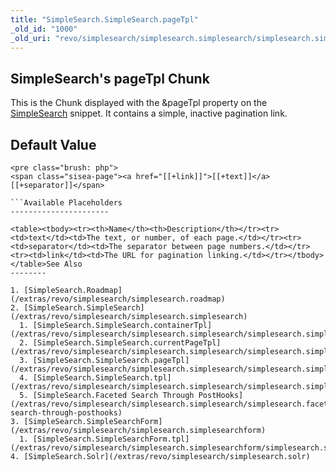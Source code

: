 ```yaml
---
title: "SimpleSearch.SimpleSearch.pageTpl"
_old_id: "1000"
_old_uri: "revo/simplesearch/simplesearch.simplesearch/simplesearch.simplesearch.pagetpl"
---
```


SimpleSearch's pageTpl Chunk
----------------------------

This is the Chunk displayed with the &pageTpl property on the [SimpleSearch](/extras/revo/simplesearch/simplesearch.simplesearch "SimpleSearch.SimpleSearch") snippet. It contains a simple, inactive pagination link.

Default Value
-------------

```
<pre class="brush: php">
<span class="sisea-page"><a href="[[+link]]">[[+text]]</a>[[+separator]]</span>

```Available Placeholders
----------------------

<table><tbody><tr><th>Name</th><th>Description</th></tr><tr><td>text</td><td>The text, or number, of each page.</td></tr><tr><td>separator</td><td>The separator between page numbers.</td></tr><tr><td>link</td><td>The URL for pagination linking.</td></tr></tbody></table>See Also
--------

1. [SimpleSearch.Roadmap](/extras/revo/simplesearch/simplesearch.roadmap)
2. [SimpleSearch.SimpleSearch](/extras/revo/simplesearch/simplesearch.simplesearch)
  1. [SimpleSearch.SimpleSearch.containerTpl](/extras/revo/simplesearch/simplesearch.simplesearch/simplesearch.simplesearch.containertpl)
  2. [SimpleSearch.SimpleSearch.currentPageTpl](/extras/revo/simplesearch/simplesearch.simplesearch/simplesearch.simplesearch.currentpagetpl)
  3. [SimpleSearch.SimpleSearch.pageTpl](/extras/revo/simplesearch/simplesearch.simplesearch/simplesearch.simplesearch.pagetpl)
  4. [SimpleSearch.SimpleSearch.tpl](/extras/revo/simplesearch/simplesearch.simplesearch/simplesearch.simplesearch.tpl)
  5. [SimpleSearch.Faceted Search Through PostHooks](/extras/revo/simplesearch/simplesearch.simplesearch/simplesearch.faceted-search-through-posthooks)
3. [SimpleSearch.SimpleSearchForm](/extras/revo/simplesearch/simplesearch.simplesearchform)
  1. [SimpleSearch.SimpleSearchForm.tpl](/extras/revo/simplesearch/simplesearch.simplesearchform/simplesearch.simplesearchform.tpl)
4. [SimpleSearch.Solr](/extras/revo/simplesearch/simplesearch.solr)
